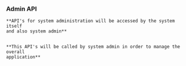 ### Admin API 

    **API's for system administration will be accessed by the system itself
    and also system admin**
    

    **This API's will be called by system admin in order to manage the overall 
    application**